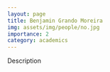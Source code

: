```yaml
---
layout: page
title: Benjamin Grando Moreira
img: assets/img/people/no.jpg
importance: 2
category: academics 
---
```


Description
